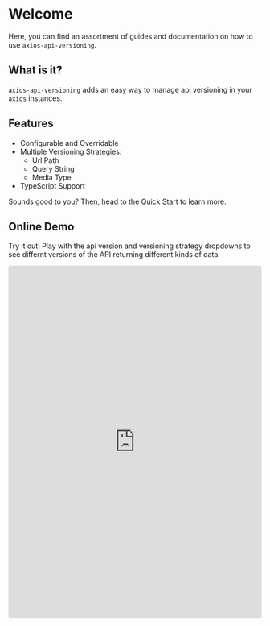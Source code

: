 # Welcome

Here, you can find an assortment of guides and documentation on how to use `axios-api-versioning`.

## What is it?

`axios-api-versioning` adds an easy way to manage api versioning in your `axios` instances.

## Features

- Configurable and Overridable
- Multiple Versioning Strategies:
    - Url Path
    - Query String
    - Media Type
- TypeScript Support

Sounds good to you? Then, head to the [Quick Start](quick-start.md) to learn more.

## Online Demo

Try it out! Play with the api version and versioning strategy dropdowns to see differnt versions of the API returning different kinds of data.

<iframe src="https://codesandbox.io/embed/lx83688vyq?fontsize=14&hidenavigation=1&view=preview" title="axios-api-versioning browser demo" style="width:100%; height:700px; border:0; border-radius: 4px; overflow:hidden;" sandbox="allow-modals allow-forms allow-popups allow-scripts allow-same-origin"></iframe>
